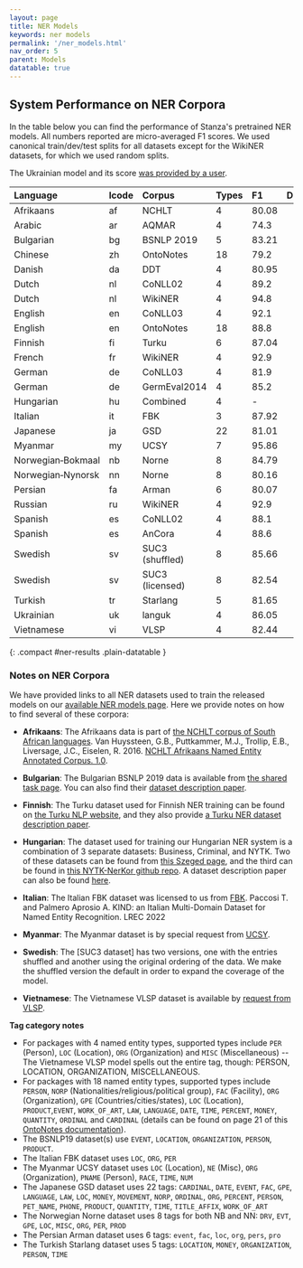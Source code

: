 ```yaml
---
layout: page
title: NER Models
keywords: ner models
permalink: '/ner_models.html'
nav_order: 5
parent: Models
datatable: true
---
```



## System Performance on NER Corpora

In the table below you can find the performance of Stanza's pretrained
NER models. All numbers reported are micro-averaged F1 scores. We used
canonical train/dev/test splits for all datasets except for the
WikiNER datasets, for which we used random splits.

The Ukrainian model and its score [was provided by a user](https://github.com/stanfordnlp/stanza/issues/319).

| Language          | lcode  | Corpus          | Types     | F1    | Def?                                               | Since                              |  CORPUS     |
| :--------------   | :----  | :-----          | :-------  | :---- | :------------------------------------------------: | :---:                              | :---------  |
| Afrikaans         |   af   | NCHLT           | 4         | 80.08 | <i class="fas fa-check" style="color:#33a02c"></i> |                                    | [<i class="fas fa-file-alt"></i>](https://hdl.handle.net/20.500.12185/299) |
| Arabic            |   ar   | AQMAR           | 4         | 74.3  | <i class="fas fa-check" style="color:#33a02c"></i> |                                    | [<i class="fas fa-file-alt"></i>](http://www.cs.cmu.edu/~ark/ArabicNER/) |
| Bulgarian         |   bg   | BSNLP 2019      | 5         | 83.21 | <i class="fas fa-check" style="color:#33a02c"></i> | 1.2.1                              | [<i class="fas fa-file-alt"></i>](http://bsnlp.cs.helsinki.fi/bsnlp-2019/shared_task.html) |
| Chinese           |   zh   | OntoNotes       | 18        | 79.2  | <i class="fas fa-check" style="color:#33a02c"></i> |                                    | [<i class="fas fa-file-alt"></i>](https://catalog.ldc.upenn.edu/LDC2013T19) |
| Danish            |   da   | DDT             | 4         | 80.95 | <i class="fas fa-check" style="color:#33a02c"></i> | <b style="color:#33a02c">1.4.0</b> | [<i class="fas fa-file-alt"></i>](https://danlp-alexandra.readthedocs.io/en/latest/docs/datasets.html#dane)  [<i class="fas fa-file-alt"></i>](https://aclanthology.org/2020.lrec-1.565.pdf)  |
| Dutch             |   nl   | CoNLL02         | 4         | 89.2  | <i class="fas fa-check" style="color:#33a02c"></i> |                                    | [<i class="fas fa-file-alt"></i>](https://www.aclweb.org/anthology/W02-2024.pdf) |
| Dutch             |   nl   | WikiNER         | 4         | 94.8  | <i class="fas fa-minus" style="color:#a0332c"></i> |                                    | [<i class="fas fa-file-alt"></i>](https://figshare.com/articles/Learning_multilingual_named_entity_recognition_from_Wikipedia/5462500) |
| English           |   en   | CoNLL03         | 4         | 92.1  | <i class="fas fa-minus" style="color:#a0332c"></i> |                                    | [<i class="fas fa-file-alt"></i>](https://dl.acm.org/citation.cfm?id=1119195) |
| English           |   en   | OntoNotes       | 18        | 88.8  | <i class="fas fa-check" style="color:#33a02c"></i> |                                    | [<i class="fas fa-file-alt"></i>](https://catalog.ldc.upenn.edu/LDC2013T19) |
| Finnish           |   fi   | Turku           | 6         | 87.04 | <i class="fas fa-check" style="color:#33a02c"></i> | 1.2.1                              | [<i class="fas fa-file-alt"></i>](https://turkunlp.org/fin-ner.html) |
| French            |   fr   | WikiNER         | 4         | 92.9  | <i class="fas fa-check" style="color:#33a02c"></i> |                                    | [<i class="fas fa-file-alt"></i>](https://figshare.com/articles/Learning_multilingual_named_entity_recognition_from_Wikipedia/5462500) |
| German            |   de   | CoNLL03         | 4         | 81.9  | <i class="fas fa-check" style="color:#33a02c"></i> |                                    | [<i class="fas fa-file-alt"></i>](https://dl.acm.org/citation.cfm?id=1119195) |
| German            |   de   | GermEval2014    | 4         | 85.2  | <i class="fas fa-minus" style="color:#a0332c"></i> |                                    | [<i class="fas fa-file-alt"></i>](https://sites.google.com/site/germeval2014ner/data) |
| Hungarian         |   hu   | Combined        | 4         | -     | <i class="fas fa-check" style="color:#33a02c"></i> | 1.2.1                              | [<i class="fas fa-file-alt"></i>](https://rgai.inf.u-szeged.hu/node/130)  [<i class="fas fa-file-alt"></i>](https://github.com/nytud/NYTK-NerKor) |
| Italian           |   it   | FBK             | 3         | 87.92 | <i class="fas fa-check" style="color:#33a02c"></i> | 1.2.3                              | [<i class="fas fa-file-alt"></i>](https://dh.fbk.eu/) |
| Japanese          |   ja   | GSD             | 22        | 81.01 | <i class="fas fa-check" style="color:#33a02c"></i> | <b style="color:#33a02c">1.4.0</b> | [<i class="fas fa-file-alt"></i>](https://github.com/megagonlabs/UD_Japanese-GSD) |
| Myanmar           |   my   | UCSY            | 7         | 95.86 | <i class="fas fa-check" style="color:#33a02c"></i> | <b style="color:#33a02c">1.4.0</b> | [<i class="fas fa-file-alt"></i>](https://arxiv.org/ftp/arxiv/papers/1903/1903.04739.pdf) |
| Norwegian&#8209;Bokmaal |   nb   | Norne           | 8         | 84.79 | <i class="fas fa-check" style="color:#33a02c"></i> | <b style="color:#33a02c">1.4.0</b> | [<i class="fas fa-file-alt"></i>](https://github.com/ltgoslo/norne) |
| Norwegian&#8209;Nynorsk |   nn   | Norne           | 8         | 80.16 | <i class="fas fa-check" style="color:#33a02c"></i> | <b style="color:#33a02c">1.4.0</b> | [<i class="fas fa-file-alt"></i>](https://github.com/ltgoslo/norne) |
| Persian           |   fa   | Arman           | 6         | 80.07 | <i class="fas fa-check" style="color:#33a02c"></i> | <b style="color:#33a02c">1.4.0</b> | [<i class="fas fa-file-alt"></i>](https://github.com/HaniehP/PersianNER) |
| Russian           |   ru   | WikiNER         | 4         | 92.9  | <i class="fas fa-check" style="color:#33a02c"></i> |                                    | [<i class="fas fa-file-alt"></i>](https://figshare.com/articles/Learning_multilingual_named_entity_recognition_from_Wikipedia/5462500) |
| Spanish           |   es   | CoNLL02         | 4         | 88.1  | <i class="fas fa-check" style="color:#33a02c"></i> |                                    | [<i class="fas fa-file-alt"></i>](https://www.aclweb.org/anthology/W02-2024.pdf) |
| Spanish           |   es   | AnCora          | 4         | 88.6  | <i class="fas fa-minus" style="color:#a0332c"></i> |                                    | [<i class="fas fa-file-alt"></i>](http://clic.ub.edu/corpus/en) |
| Swedish           |   sv   | SUC3 (shuffled) | 8         | 85.66 | <i class="fas fa-check" style="color:#33a02c"></i> | <b style="color:#33a02c">1.4.0</b> | [<i class="fas fa-file-alt"></i>](https://spraakbanken.gu.se/en/resources/suc3) |
| Swedish           |   sv   | SUC3 (licensed) | 8         | 82.54 | <i class="fas fa-minus" style="color:#a0332c"></i> | <b style="color:#33a02c">1.4.0</b> | [<i class="fas fa-file-alt"></i>](https://spraakbanken.gu.se/en/resources/suc3) |
| Turkish           |   tr   | Starlang        | 5         | 81.65 | <i class="fas fa-check" style="color:#33a02c"></i> | <b style="color:#33a02c">1.4.0</b> | [<i class="fas fa-file-alt"></i>](https://ieeexplore.ieee.org/document/9259873) |
| Ukrainian         |   uk   | languk          | 4         | 86.05 | <i class="fas fa-check" style="color:#33a02c"></i> |                                    | [<i class="fas fa-file-alt"></i>](https://github.com/lang-uk/ner-uk) [<i class="fas fa-file-alt"></i>](https://github.com/gawy/stanza-lang-uk/releases/tag/v0.9)  |
| Vietnamese        |   vi   | VLSP            | 4         | 82.44 | <i class="fas fa-check" style="color:#33a02c"></i> | 1.2.1                              | [<i class="fas fa-file-alt"></i>](https://vlsp.org.vn/vlsp2018/eval/ner) |
{: .compact #ner-results .plain-datatable }

### Notes on NER Corpora

We have provided links to all NER datasets used to train the released models on our [available NER models page](available_models.md#available-ner-models). Here we provide notes on how to find several of these corpora:

- **Afrikaans**: The Afrikaans data is part of [the NCHLT corpus of South African languages](https://repo.sadilar.org/handle/20.500.12185/299).  Van Huyssteen, G.B., Puttkammer, M.J., Trollip, E.B., Liversage, J.C., Eiselen, R. 2016. [NCHLT Afrikaans Named Entity Annotated Corpus. 1.0](https://hdl.handle.net/20.500.12185/299).


- **Bulgarian**: The Bulgarian BSNLP 2019 data is available from [the shared task page](http://bsnlp.cs.helsinki.fi/bsnlp-2019/shared_task.html). You can also find their [dataset description paper](https://www.aclweb.org/anthology/W19-3709/).

- **Finnish**: The Turku dataset used for Finnish NER training can be found on [the Turku NLP website](https://turkunlp.org/fin-ner.html), and they also provide [a Turku NER dataset description paper](http://www.lrec-conf.org/proceedings/lrec2020/pdf/2020.lrec-1.567.pdf).

- **Hungarian**: The dataset used for training our Hungarian NER system is a combination of 3 separate datasets: Business, Criminal, and NYTK. Two of these datasets can be found from [this Szeged page](https://rgai.inf.u-szeged.hu/node/130), and the third can be found in [this NYTK-NerKor github repo](https://github.com/nytud/NYTK-NerKor). A dataset description paper can also be found [here](http://www.inf.u-szeged.hu/projectdirs/hlt/papers/lrec_ne-corpus.pdf).

- **Italian**: The Italian FBK dataset was licensed to us from [FBK](https://dh.fbk.eu/).  Paccosi T. and Palmero Aprosio A.  KIND: an Italian Multi-Domain Dataset for Named Entity Recognition.  LREC 2022

- **Myanmar**: The Myanmar dataset is by special request from [UCSY](https://arxiv.org/ftp/arxiv/papers/1903/1903.04739.pdf).

- **Swedish**: The [SUC3 dataset] has two versions, one with the entries shuffled and another using the original ordering of the data.  We make the shuffled version the default in order to expand the coverage of the model.

- **Vietnamese**: The Vietnamese VLSP dataset is available by [request from VLSP](https://vlsp.org.vn/vlsp2018/eval/ner).

**Tag category notes**

- For packages with 4 named entity types, supported types include `PER` (Person), `LOC` (Location), `ORG` (Organization) and `MISC` (Miscellaneous)
-- The Vietnamese VLSP model spells out the entire tag, though: PERSON, LOCATION, ORGANIZATION, MISCELLANEOUS.
- For packages with 18 named entity types, supported types include `PERSON`, `NORP` (Nationalities/religious/political group), `FAC` (Facility), `ORG` (Organization), `GPE` (Countries/cities/states), `LOC` (Location), `PRODUCT`,`EVENT`, `WORK_OF_ART`, `LAW`, `LANGUAGE`, `DATE`, `TIME`, `PERCENT`, `MONEY`, `QUANTITY`, `ORDINAL` and `CARDINAL` (details can be found on page 21 of this [OntoNotes documentation](https://catalog.ldc.upenn.edu/docs/LDC2013T19/OntoNotes-Release-5.0.pdf)).
- The BSNLP19 dataset(s) use `EVENT`, `LOCATION`, `ORGANIZATION`, `PERSON`, `PRODUCT`.
- The Italian FBK dataset uses `LOC`, `ORG`, `PER`
- The Myanmar UCSY dataset uses `LOC` (Location), `NE` (Misc), `ORG` (Organization), `PNAME` (Person), `RACE`, `TIME`, `NUM`
- The Japanese GSD dataset uses 22 tags: `CARDINAL`, `DATE`, `EVENT`, `FAC`, `GPE`, `LANGUAGE`, `LAW`, `LOC`, `MONEY`, `MOVEMENT`, `NORP`, `ORDINAL`, `ORG`, `PERCENT`, `PERSON`, `PET_NAME`, `PHONE`, `PRODUCT`, `QUANTITY`, `TIME`, `TITLE_AFFIX`, `WORK_OF_ART`
- The Norwegian Norne dataset uses 8 tags for both NB and NN: `DRV`, `EVT`, `GPE`, `LOC`, `MISC`, `ORG`, `PER`, `PROD`
- The Persian Arman dataset uses 6 tags: `event`, `fac`, `loc`, `org`, `pers`, `pro`
- The Turkish Starlang dataset uses 5 tags: `LOCATION`, `MONEY`, `ORGANIZATION`, `PERSON`, `TIME`
